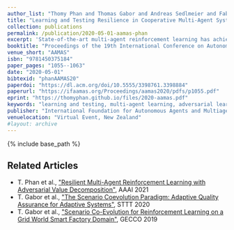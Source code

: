 ```yaml
---
author_list: "Thomy Phan and Thomas Gabor and Andreas Sedlmeier and Fabian Ritz and Bernhard Kempter and Cornel Klein and Horst Sauer and Reiner Schmid and Jan Wieghardt and Marc Zeller and Claudia Linnhoff-Popien"
title: "Learning and Testing Resilience in Cooperative Multi-Agent Systems"
collection: publications
permalink: /publication/2020-05-01-aamas-phan
excerpt: 'State-of-the-art multi-agent reinforcement learning has achieved remarkable success in recent years. The success has been mainly based on the assumption that all teammates perfectly cooperate to optimize a global objective in order to achieve a common goal. While this may be true in the ideal case, these approaches could fail in practice, since in multi-agent systems (MAS), all agents may be a potential source of failure. In this paper, we focus on resilience in cooperative MAS and propose an Antagonist-Ratio Training Scheme (ARTS) by reformulating the original target MAS as a mixed cooperative-competitive game between a group of protagonists which represent agents of the target MAS and a group of antagonists which represent failures in the MAS. While the protagonists can learn robust policies to ensure resilience against failures, the antagonists can learn malicious behavior to provide an adequate test suite for other MAS. We empirically evaluate ARTS in a cyber physical production domain and show the effectiveness of ARTS w.r.t. resilience and testing capabilities.'
booktitle: "Proceedings of the 19th International Conference on Autonomous Agents and MultiAgent Systems"
venue_short: "AAMAS"
isbn: "9781450375184"
paper_pages: "1055--1063"
date: "2020-05-01"
bibtexid: "phanAAMAS20"
paperdoi: "https://dl.acm.org/doi/10.5555/3398761.3398884"
paperurl: "https://ifaamas.org/Proceedings/aamas2020/pdfs/p1055.pdf"
eprint: "https://thomyphan.github.io/files/2020-aamas.pdf"
keywords: "learning and testing, multi-agent learning, adversarial learning"
publisher: "International Foundation for Autonomous Agents and Multiagent Systems"
venuelocation: "Virtual Event, New Zealand"
#layout: archive
---
```


{% include base_path %}

## Related Articles
- T. Phan et al., ["Resilient Multi-Agent Reinforcement Learning with Adversarial Value Decomposition"](https://thomyphan.github.io/publication/2021-02-01-aaai-phan), AAAI 2021
- T. Gabor et al., ["The Scenario Coevolution Paradigm: Adaptive Quality Assurance for Adaptive Systems"](https://thomyphan.github.io/publication/2020-01-01-sttt-gabor), STTT 2020
- T. Gabor et al., ["Scenario Co-Evolution for Reinforcement Learning on a Grid World Smart Factory Domain"](https://thomyphan.github.io/publication/2019-06-01-gecco-gabor), GECCO 2019